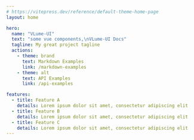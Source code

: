 ```yaml
---
# https://vitepress.dev/reference/default-theme-home-page
layout: home

hero:
  name: "VLume-UI"
  text: "some vue components,\nVLume-UI Docs"
  tagline: My great project tagline
  actions:
    - theme: brand
      text: Markdown Examples
      link: /markdown-examples
    - theme: alt
      text: API Examples
      link: /api-examples

features:
  - title: Feature A
    details: Lorem ipsum dolor sit amet, consectetur adipiscing elit
  - title: Feature B
    details: Lorem ipsum dolor sit amet, consectetur adipiscing elit
  - title: Feature C
    details: Lorem ipsum dolor sit amet, consectetur adipiscing elit
---
```


